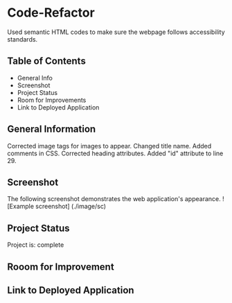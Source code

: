 # Code-Refactor
Used semantic HTML codes to make sure the webpage follows accessibility standards.

## Table of Contents
* General Info
* Screenshot
* Project Status
* Room for Improvements
* Link to Deployed Application


## General Information
Corrected image tags for images to appear.
Changed title name.
Added comments in CSS.
Corrected heading attributes.
Added "id" attribute to line 29.


## Screenshot
The following screenshot demonstrates the web application's appearance. 
! [Example screenshot] (./image/sc)

## Project Status
Project is: complete

## Rooom for Improvement

## Link to Deployed Application